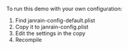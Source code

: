 To run this demo with your own configuration:

1. Find janrain-config-default.plist
2. Copy it to janrain-config.plist
3. Edit the settings in the copy
4. Recompile

